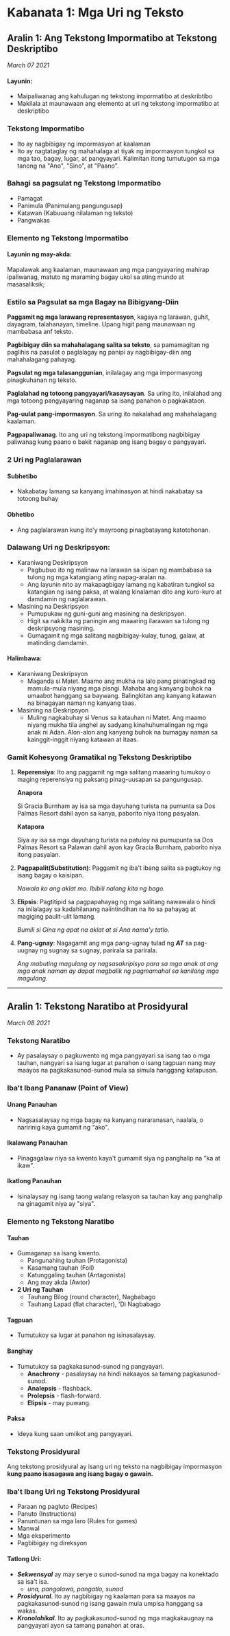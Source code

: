 # Kabanata 1: Mga Uri ng Teksto
## Aralin 1: Ang Tekstong Impormatibo at Tekstong Deskriptibo

_March 07 2021_

#### Layunin:

- Maipaliwanag ang kahulugan ng tekstong impormatibo at deskribtibo
- Makilala at maunawaan ang elemento at uri ng tekstong impormatibo at deskriptibo

### Tekstong Impormatibo

- Ito ay nagbibigay ng impormasyon at kaalaman
- Ito ay nagtataglay ng mahahalaga at tiyak ng impormasyon tungkol sa mga tao, bagay, lugar, at pangyayari. Kalimitan itong tumutugon sa mga tanong na "Ano", "Sino", at "Paano".

### Bahagi sa pagsulat ng Tekstong Impormatibo

- Pamagat
- Panimula (Panimulang pangungusap)
- Katawan (Kabuuang nilalaman ng teksto)
- Pangwakas

### Elemento ng Tekstong Impormatibo

#### Layunin ng may-akda:

Mapalawak ang kaalaman, maunawaan ang mga pangyayaring mahirap ipaliwanag, matuto ng maraming bagay ukol sa ating mundo at masasaliksik;

### Estilo sa Pagsulat sa mga Bagay na Bibigyang-Diin

**Paggamit ng mga larawang representasyon**, kagaya ng larawan, guhit, dayagram, talahanayan, timeline. Upang higit pang maunawaan ng mambabasa anf teksto.

**Pagbibigay diin sa mahahalagang salita sa teksto**, sa pamamagitan ng paglihis na pasulat o paglalagay ng panipi ay nagbibigay-diin ang mahahalagang pahayag.

**Pagsulat ng mga talasanggunian**, inilalagay ang mga impormasyong pinagkuhanan ng teksto.

**Paglalahad ng totoong pangyayari/kasaysayan**. Sa uring ito, inilalahad ang mga totoong pangyayaring naganap sa isang panahon o pagkakataon.

**Pag-uulat pang-impormasyon**. Sa uring ito nakalahad ang mahahalagang kaalaman.

**Pagpapaliwanag**. Ito ang uri ng tekstong impormatibong nagbibigay paliwanag kung paano o bakit naganap ang isang bagay o pangyayari.

### 2 Uri ng Paglalarawan

#### **Subhetibo**

- Nakabatay lamang sa kanyang imahinasyon at hindi nakabatay sa totoong buhay

#### **Obhetibo**

- Ang paglalarawan kung ito'y mayroong pinagbatayang katotohonan.

### Dalawang Uri ng Deskripsyon:

- Karaniwang Deskripsyon
  - Pagbubuo ito ng malinaw na larawan sa isipan ng mambabasa sa tulong ng mga katangiang ating napag-aralan na.
  - Ang layunin nito ay makapagbigay lamang ng kabatiran tungkol sa katangian ng isang paksa, at walang kinalaman dito ang kuro-kuro at damdamin ng naglalarawan.
- Masining na Deskripsyon
  - Pumupukaw ng guni-guni ang masining na deskripsyon.
  - Higit sa nakikita ng paningin ang maaaring ilarawan sa tulong ng deskripsyong masining.
  - Gumagamit ng mga salitang nagbibigay-kulay, tunog, galaw, at matinding damdamin.

#### Halimbawa:

- Karaniwang Deskripsyon
  - Maganda si Matet. Maamo ang mukha na lalo pang pinatingkad ng mamula-mula niyang mga pisngi. Mahaba ang kanyang buhok na umaabot hanggang sa baywang. Balingkitan ang kanyang katawan na binagayan naman ng kanyang taas.
- Masining na Deskripsyon
  - Muling nagkabuhay si Venus sa katauhan ni Matet. Ang maamo niyang mukha tila anghel ay sadyang kinahuhumalingan ng mga anak ni Adan. Alon-alon ang kanyang buhok na bumagay naman sa kainggit-inggit niyang katawan at itaas.

### Gamit Kohesyong Gramatikal ng Tekstong Deskriptibo

1. **Reperensiya**: Ito ang paggamit ng mga salitang maaaring tumukoy o maging reperensiya ng paksang pinag-uusapan sa pangungusap.

   **Anapora**

   Si Gracia Burnham ay isa sa mga dayuhang turista na pumunta sa Dos Palmas Resort dahil ayon sa kanya, paborito niya itong pasyalan.

   **Katapora**

   Siya ay isa sa mga dayuhang turista na patuloy na pumupunta sa Dos Palmas Resort sa Palawan dahil ayon kay Gracia Burnham, paborito niya itong pasyalan.

2. **Pagpapalit(Substitution)**: Paggamit ng iba't ibang salita sa pagtukoy ng isang bagay o kaisipan.

   _Nawala ko ang aklat mo. Ibibili nalang kita ng bago._

3. **Elipsis**: Pagtitipid sa pagpapahayag ng mga salitang nawawala o hindi na inilalagay sa kadahilanang naiintindihan na ito sa pahayag at magiging paulit-ulit lamang.

   _Bumili si Gina ng apat na aklat at si Ana nama'y tatlo._

4. **Pang-ugnay**: Nagagamit ang mga pang-ugnay tulad ng **_AT_** sa pag-uugnay ng sugnay sa sugnay, parirala sa parirala.

   _Ang mabuting magulang ay nagsasakripisyo para sa mga anak at ang mga anak naman ay dapat magbalik ng pagmamahal sa kanilang mga magulang._

* * *

## Aralin 1: Tekstong Naratibo at Prosidyural

_March 08 2021_

### Tekstong Naratibo

- Ay pasalaysay o pagkuwento ng mga pangyayari sa isang tao o mga tauhan, nangyari sa isang lugar at panahon o isang tagpuan nang may maayos na pagkakasunod-sunod mula sa simula hanggang katapusan.

### Iba't Ibang Pananaw (Point of View)

#### **Unang Panauhan**

- Nagsasalaysay ng mga bagay na kanyang nararanasan, naalala, o naririnig kaya gumamit ng "ako".

#### **Ikalawang Panauhan**

- Pinagagalaw niya sa kwento kaya't gumamit siya ng panghalip na "ka at ikaw".

#### **Ikatlong Panauhan**

- Isinalaysay ng isang taong walang relasyon sa tauhan kay ang panghalip na ginagamit niya ay "siya".

### Elemento ng Tekstong Naratibo

#### **Tauhan**

- Gumaganap sa isang kwento.
	- Pangunahing tauhan (Protagonista)
	- Kasamang tauhan (Foil)
	- Katunggaling tauhan (Antagonista)
	- Ang may akda (Awtor)
- **2 Uri ng Tauhan**
	- Tauhang Bilog (round character), Nagbabago
	- Tauhang Lapad (flat character), 'Di Nagbabago

#### **Tagpuan**

- Tumutukoy sa lugar at panahon ng isinasalaysay.

#### **Banghay**

- Tumutukoy sa pagkakasunod-sunod ng pangyayari.
	- **Anachrony** - pasalaysay na hindi nakaayos sa tamang pagkasunod-sunod.
	- **Analepsis** - flashback.
	- **Prolepsis** - flash-forward.
	- **Elipsis** - may puwang.

#### **Paksa**

- Ideya kung saan umiikot ang pangyayari.

### Tekstong Prosidyural

Ang tekstong prosidyural ay isang uri ng teksto na nagbibigay impormasyon **kung paano isasagawa ang isang bagay o gawain.**

### Iba't Ibang Uri ng Tekstong Prosidyural

- Paraan ng pagluto (Recipes)
- Panuto (Instructions)
- Panuntunan sa mga laro (Rules for games)
- Manwal
- Mga eksperimento
- Pagbibigay ng direksyon

#### Tatlong Uri:

- ***Sekwensyal*** ay may serye o sunod-sunod na mga bagay na konektado sa isa't isa.
	- *una, pangalawa, pangatlo, sunod*
- ***Prosidyural***. Ito ay nagbibigay ng kaalaman para sa maayos na pagkakasunod-sunod ng isang gawain mula umpisa hanggang sa wakas.
- ***Kronolohikal***. Ito ay pagkakasunod-sunod ng mga magkakaugnay na pangyayari ayon sa tamang panahon at oras.

